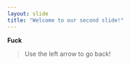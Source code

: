 ```yaml
---
layout: slide
title: "Welcome to our second slide!"
---
```

**Fuck**
>Use the left arrow to go back!
